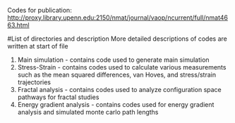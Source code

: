 Codes for publication: http://proxy.library.upenn.edu:2150/nmat/journal/vaop/ncurrent/full/nmat4663.html

#List of directories and description
More detailed descriptions of codes are written at start of file

1. Main simulation - contains code used to generate main simulation
2. Stress-Strain - contains codes used to calculate various measurements such as the mean squared differences, van Hoves, and stress/strain trajectories
3. Fractal analysis - contains codes used to analyze configuration space pathways for fractal studies
4. Energy gradient analysis - contains codes used for energy gradient analysis and simulated monte carlo path lengths
